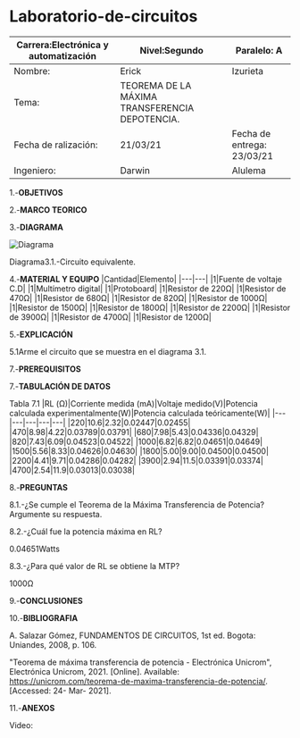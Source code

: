 # Laboratorio-de-circuitos
|Carrera:Electrónica y automatización|Nivel:Segundo|Paralelo: A|
|---|---|---|
|Nombre:|Erick| Izurieta|
|Tema:|TEOREMA DE LA MÁXIMA TRANSFERENCIA DEPOTENCIA.||
|Fecha de ralización:| 21/03/21|Fecha de entrega: 23/03/21|
|Ingeniero:| Darwin|Alulema |

1.-**OBJETIVOS**

2.-**MARCO TEORICO**

3.-**DIAGRAMA**

![Diagrama](https://user-images.githubusercontent.com/75336529/112725269-5767af80-8ee5-11eb-8e2e-b9854380dc59.png)

Diagrama3.1.-Circuito equivalente.

4.-**MATERIAL Y EQUIPO**
|Cantidad|Elemento|
|---|---|
|1|Fuente de voltaje C.D|
|1|Multímetro digital|
|1|Protoboard|
|1|Resistor de 220Ω|
|1|Resistor de 470Ω|
|1|Resistor de 680Ω|
|1|Resistor de 820Ω|
|1|Resistor de 1000Ω|
|1|Resistor de 1500Ω|
|1|Resistor de 1800Ω|
|1|Resistor de 2200Ω|
|1|Resistor de 3900Ω|
|1|Resistor de 4700Ω|
|1|Resistor de 1200Ω|

5.-**EXPLICACIÓN**

5.1Arme el circuito que se muestra en el diagrama 3.1.


7.-**PREREQUISITOS**

7.-**TABULACIÓN DE DATOS**

Tabla 7.1
|RL (Ω)|Corriente medida (mA)|Voltaje medido(V)|Potencia calculada experimentalmente(W)|Potencia calculada teóricamente(W)|
|---|---|---|---|---|
|220|10.6|2.32|0.02447|0.02455|
|470|8.98|4.22|0.03789|0.03791|
|680|7.98|5.43|0.04336|0.04329|
|820|7.43|6.09|0.04523|0.04522|
|1000|6.82|6.82|0.04651|0.04649|
|1500|5.56|8.33|0.04626|0.04630|
|1800|5.00|9.00|0.04500|0.04500|
|2200|4.41|9.71|0.04286|0.04282|
|3900|2.94|11.5|0.03391|0.03374|
|4700|2.54|11.9|0.03013|0.03038|


8.-**PREGUNTAS**

8.1.-¿Se cumple el Teorema de la Máxima Transferencia de Potencia? Argumente su respuesta.



8.2.-¿Cuál fue la potencia máxima en RL? 

0.04651Watts

8.3.-¿Para qué valor de RL se obtiene la MTP?  

1000Ω

9.-**CONCLUSIONES**

10.-**BIBLIOGRAFIA**

A. Salazar Gómez, FUNDAMENTOS DE CIRCUITOS, 1st ed. Bogota: Uniandes, 2008, p. 106.

"Teorema de máxima transferencia de potencia - Electrónica Unicrom", Electrónica Unicrom, 2021. [Online]. Available: https://unicrom.com/teorema-de-maxima-transferencia-de-potencia/. [Accessed: 24- Mar- 2021].

11.-**ANEXOS**

Video: 
